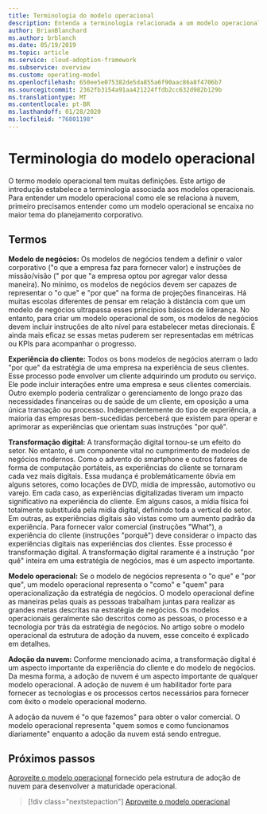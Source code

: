 ```yaml
---
title: Terminologia do modelo operacional
description: Entenda a terminologia relacionada a um modelo operacional.
author: BrianBlanchard
ms.author: brblanch
ms.date: 05/19/2019
ms.topic: article
ms.service: cloud-adoption-framework
ms.subservice: overview
ms.custom: operating-model
ms.openlocfilehash: 650ee5e075382de5da855a6f90aac86a8f4706b7
ms.sourcegitcommit: 2362fb3154a91aa421224ffdb2cc632d982b129b
ms.translationtype: MT
ms.contentlocale: pt-BR
ms.lasthandoff: 01/28/2020
ms.locfileid: "76801198"
---
```

# <a name="operating-model-terminology"></a>Terminologia do modelo operacional

O termo modelo operacional tem muitas definições. Este artigo de introdução estabelece a terminologia associada aos modelos operacionais. Para entender um modelo operacional como ele se relaciona à nuvem, primeiro precisamos entender como um modelo operacional se encaixa no maior tema do planejamento corporativo.

## <a name="terms"></a>Termos

**Modelo de negócios:** Os modelos de negócios tendem a definir o valor corporativo ("o que a empresa faz para fornecer valor) e instruções de missão/visão (" por que "a empresa optou por agregar valor dessa maneira). No mínimo, os modelos de negócios devem ser capazes de representar o "o que" e "por que" na forma de projeções financeiras. Há muitas escolas diferentes de pensar em relação à distância com que um modelo de negócios ultrapassa esses princípios básicos de liderança. No entanto, para criar um modelo operacional de som, os modelos de negócios devem incluir instruções de alto nível para estabelecer metas direcionais. É ainda mais eficaz se essas metas puderem ser representadas em métricas ou KPIs para acompanhar o progresso.

**Experiência do cliente:** Todos os bons modelos de negócios aterram o lado "por que" da estratégia de uma empresa na experiência de seus clientes. Esse processo pode envolver um cliente adquirindo um produto ou serviço. Ele pode incluir interações entre uma empresa e seus clientes comerciais. Outro exemplo poderia centralizar o gerenciamento de longo prazo das necessidades financeiras ou de saúde de um cliente, em oposição a uma única transação ou processo. Independentemente do tipo de experiência, a maioria das empresas bem-sucedidas perceberá que existem para operar e aprimorar as experiências que orientam suas instruções "por quê".

**Transformação digital:** A transformação digital tornou-se um efeito do setor. No entanto, é um componente vital no cumprimento de modelos de negócios modernos. Como o advento do smartphone e outros fatores de forma de computação portáteis, as experiências do cliente se tornaram cada vez mais digitais. Essa mudança é problemáticamente óbvia em alguns setores, como locações de DVD, mídia de impressão, automotivo ou varejo. Em cada caso, as experiências digitalizadas tiveram um impacto significativo na experiência do cliente. Em alguns casos, a mídia física foi totalmente substituída pela mídia digital, definindo toda a vertical do setor. Em outras, as experiências digitais são vistas como um aumento padrão da experiência. Para fornecer valor comercial (instruções "What"), a experiência do cliente (instruções "porquê") deve considerar o impacto das experiências digitais nas experiências dos clientes. Esse processo é transformação digital. A transformação digital raramente é a instrução "por quê" inteira em uma estratégia de negócios, mas é um aspecto importante.

**Modelo operacional:** Se o modelo de negócios representa o "o que" e "por que", um modelo operacional representa o "como" e "quem" para operacionalização da estratégia de negócios. O modelo operacional define as maneiras pelas quais as pessoas trabalham juntas para realizar as grandes metas descritas na estratégia de negócios. Os modelos operacionais geralmente são descritos como as pessoas, o processo e a tecnologia por trás da estratégia de negócios. No artigo sobre o modelo operacional da estrutura de adoção da nuvem, esse conceito é explicado em detalhes.

**Adoção da nuvem:** Conforme mencionado acima, a transformação digital é um aspecto importante da experiência do cliente e do modelo de negócios. Da mesma forma, a adoção de nuvem é um aspecto importante de qualquer modelo operacional. A adoção de nuvem é um habilitador forte para fornecer as tecnologias e os processos certos necessários para fornecer com êxito o modelo operacional moderno.

A adoção da nuvem é "o que fazemos" para obter o valor comercial. O modelo operacional representa "quem somos e como funcionamos diariamente" enquanto a adoção da nuvem está sendo entregue.

## <a name="next-steps"></a>Próximos passos

[Aproveite o modelo operacional](./index.md) fornecido pela estrutura de adoção de nuvem para desenvolver a maturidade operacional.

> [!div class="nextstepaction"]
> [Aproveite o modelo operacional](./index.md)
